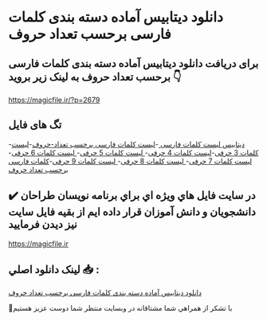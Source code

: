 # دانلود دیتابیس آماده دسته بندی کلمات فارسی برحسب تعداد حروف

## برای دریافت دانلود دیتابیس آماده دسته بندی کلمات فارسی برحسب تعداد حروف به لینک زیر بروید 👇

https://magicfile.ir/?p=2679

## تگ های فایل

-[دیتابیس لیست کلمات فارسی ](https://magicfile.ir/product/%d8%af%db%8c%d8%aa%d8%a7%d8%a8%db%8c%d8%b3-%d8%af%d8%b3%d8%aa%d9%87-%d8%a8%d9%86%d8%af%db%8c-%da%a9%d9%84%d9%85%d8%a7%d8%aa-%d9%81%d8%a7%d8%b1%d8%b3%db%8c-%d8%a8%d8%b1%d8%ad%d8%b3%d8%a8-%d8%aa%d8%b9%d8%af%d8%a7%d8%af-%d8%ad%d8%b1%d9%88%d9%81/)-[لیست کلمات فارسی برحسب تعداد-حروف](https://magicfile.ir/product/%d8%af%db%8c%d8%aa%d8%a7%d8%a8%db%8c%d8%b3-%d8%af%d8%b3%d8%aa%d9%87-%d8%a8%d9%86%d8%af%db%8c-%da%a9%d9%84%d9%85%d8%a7%d8%aa-%d9%81%d8%a7%d8%b1%d8%b3%db%8c-%d8%a8%d8%b1%d8%ad%d8%b3%d8%a8-%d8%aa%d8%b9%d8%af%d8%a7%d8%af-%d8%ad%d8%b1%d9%88%d9%81/)-[لیست کلمات 3 حرفی](https://magicfile.ir/product/%d8%af%db%8c%d8%aa%d8%a7%d8%a8%db%8c%d8%b3-%d8%af%d8%b3%d8%aa%d9%87-%d8%a8%d9%86%d8%af%db%8c-%da%a9%d9%84%d9%85%d8%a7%d8%aa-%d9%81%d8%a7%d8%b1%d8%b3%db%8c-%d8%a8%d8%b1%d8%ad%d8%b3%d8%a8-%d8%aa%d8%b9%d8%af%d8%a7%d8%af-%d8%ad%d8%b1%d9%88%d9%81/)-[لیست کلمات 4 حرفی](https://magicfile.ir/product/%d8%af%db%8c%d8%aa%d8%a7%d8%a8%db%8c%d8%b3-%d8%af%d8%b3%d8%aa%d9%87-%d8%a8%d9%86%d8%af%db%8c-%da%a9%d9%84%d9%85%d8%a7%d8%aa-%d9%81%d8%a7%d8%b1%d8%b3%db%8c-%d8%a8%d8%b1%d8%ad%d8%b3%d8%a8-%d8%aa%d8%b9%d8%af%d8%a7%d8%af-%d8%ad%d8%b1%d9%88%d9%81/)-[ لیست کلمات 5 حرفی](https://magicfile.ir/product/%d8%af%db%8c%d8%aa%d8%a7%d8%a8%db%8c%d8%b3-%d8%af%d8%b3%d8%aa%d9%87-%d8%a8%d9%86%d8%af%db%8c-%da%a9%d9%84%d9%85%d8%a7%d8%aa-%d9%81%d8%a7%d8%b1%d8%b3%db%8c-%d8%a8%d8%b1%d8%ad%d8%b3%d8%a8-%d8%aa%d8%b9%d8%af%d8%a7%d8%af-%d8%ad%d8%b1%d9%88%d9%81/)-[ لیست کلمات 6 حرفی](https://magicfile.ir/product/%d8%af%db%8c%d8%aa%d8%a7%d8%a8%db%8c%d8%b3-%d8%af%d8%b3%d8%aa%d9%87-%d8%a8%d9%86%d8%af%db%8c-%da%a9%d9%84%d9%85%d8%a7%d8%aa-%d9%81%d8%a7%d8%b1%d8%b3%db%8c-%d8%a8%d8%b1%d8%ad%d8%b3%d8%a8-%d8%aa%d8%b9%d8%af%d8%a7%d8%af-%d8%ad%d8%b1%d9%88%d9%81/)-[ لیست کلمات 7 حرفی](https://magicfile.ir/product/%d8%af%db%8c%d8%aa%d8%a7%d8%a8%db%8c%d8%b3-%d8%af%d8%b3%d8%aa%d9%87-%d8%a8%d9%86%d8%af%db%8c-%da%a9%d9%84%d9%85%d8%a7%d8%aa-%d9%81%d8%a7%d8%b1%d8%b3%db%8c-%d8%a8%d8%b1%d8%ad%d8%b3%d8%a8-%d8%aa%d8%b9%d8%af%d8%a7%d8%af-%d8%ad%d8%b1%d9%88%d9%81/)-[ لیست کلمات 8 حرفی](https://magicfile.ir/product/%d8%af%db%8c%d8%aa%d8%a7%d8%a8%db%8c%d8%b3-%d8%af%d8%b3%d8%aa%d9%87-%d8%a8%d9%86%d8%af%db%8c-%da%a9%d9%84%d9%85%d8%a7%d8%aa-%d9%81%d8%a7%d8%b1%d8%b3%db%8c-%d8%a8%d8%b1%d8%ad%d8%b3%d8%a8-%d8%aa%d8%b9%d8%af%d8%a7%d8%af-%d8%ad%d8%b1%d9%88%d9%81/)-[ لیست کلمات 9 حرفی](https://magicfile.ir/product/%d8%af%db%8c%d8%aa%d8%a7%d8%a8%db%8c%d8%b3-%d8%af%d8%b3%d8%aa%d9%87-%d8%a8%d9%86%d8%af%db%8c-%da%a9%d9%84%d9%85%d8%a7%d8%aa-%d9%81%d8%a7%d8%b1%d8%b3%db%8c-%d8%a8%d8%b1%d8%ad%d8%b3%d8%a8-%d8%aa%d8%b9%d8%af%d8%a7%d8%af-%d8%ad%d8%b1%d9%88%d9%81/)-[کلمات فارسی برحسب تعداد حروف](https://magicfile.ir/product/%d8%af%db%8c%d8%aa%d8%a7%d8%a8%db%8c%d8%b3-%d8%af%d8%b3%d8%aa%d9%87-%d8%a8%d9%86%d8%af%db%8c-%da%a9%d9%84%d9%85%d8%a7%d8%aa-%d9%81%d8%a7%d8%b1%d8%b3%db%8c-%d8%a8%d8%b1%d8%ad%d8%b3%d8%a8-%d8%aa%d8%b9%d8%af%d8%a7%d8%af-%d8%ad%d8%b1%d9%88%d9%81/)

## ✔️ در سايت فايل هاي ويژه اي براي برنامه نويسان طراحان دانشجويان و دانش آموزان قرار داده ايم از بقيه فايل سايت نيز ديدن فرماييد

https://magicfile.ir


## لينک دانلود اصلي 📥 :

[دانلود دیتابیس آماده دسته بندی کلمات فارسی برحسب تعداد حروف](https://magicfile.ir/product/%d8%af%db%8c%d8%aa%d8%a7%d8%a8%db%8c%d8%b3-%d8%af%d8%b3%d8%aa%d9%87-%d8%a8%d9%86%d8%af%db%8c-%da%a9%d9%84%d9%85%d8%a7%d8%aa-%d9%81%d8%a7%d8%b1%d8%b3%db%8c-%d8%a8%d8%b1%d8%ad%d8%b3%d8%a8-%d8%aa%d8%b9%d8%af%d8%a7%d8%af-%d8%ad%d8%b1%d9%88%d9%81/) 


🙏با تشکر از همراهي شما مشتاقانه در وبسایت منتظر شما دوست عزیز هستیم

